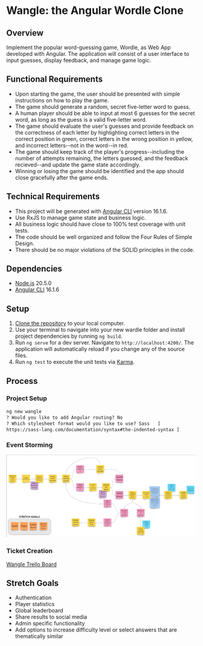 # Wangle: the Angular Wordle Clone

## Overview

Implement the popular word-guessing game, Wordle, as Web App developed with Angular. The application will consist of a user interface to input guesses, display feedback, and manage game logic.

## Functional Requirements

* Upon starting the game, the user should be presented with simple instructions on how to play the game.
* The game should generate a random, secret five-letter word to guess.
* A human player should be able to input at most 6 guesses for the secret word, as long as the guess is a valid five-letter word.
* The game should evaluate the user's guesses and provide feedback on the correctness of each letter by highlighting correct letters in the correct position in green, correct letters in the wrong position in yellow, and incorrect letters--not in the word--in red.
* The game should keep track of the player's progress--including the number of attempts remaining, the letters guessed, and the feedback recieved--and update the game state accordingly.
* Winning or losing the game should be identified and the app should close gracefully after the game ends.

## Technical Requirements

* This project will be generated with [Angular CLI](https://github.com/angular/angular-cli) version 16.1.6.
* Use RxJS to manage game state and business logic.
* All business logic should have close to 100% test coverage with unit tests.
* The code should be well organized and follow the Four Rules of Simple Design.
* There should be no major violations of the SOLID principles in the code.

## Dependencies
* [Node.js](https://nodejs.org/) 20.5.0
* [Angular CLI](https://github.com/angular/angular-cli) 16.1.6

## Setup
1. [Clone the repository](https://docs.github.com/en/repositories/creating-and-managing-repositories/cloning-a-repository) to your local computer.
2. Use your terminal to navigate into your new wardle folder and install project dependencies by running `ng build`.
3. Run `ng serve` for a dev server. Navigate to `http://localhost:4200/`. The application will automatically reload if you change any of the source files.
4. Run `ng test` to execute the unit tests via [Karma](https://karma-runner.github.io).

## Process

### Project Setup

```
ng new wangle
? Would you like to add Angular routing? No
? Which stylesheet format would you like to use? Sass   [
https://sass-lang.com/documentation/syntax#the-indented-syntax ]
```

### Event Storming

![Miro frame with different colored sticky notes to track Events, Policies, External Services, and Domain Logic throughout the Wangle app and gameplay](/src/assets/images/event-storming-080123.jpg)

### Ticket Creation

[Wangle Trello Board](https://trello.com/b/yQzO1w5b/wangle-the-angular-wordle-clone)

## Stretch Goals
* Authentication
* Player statistics
* Global leaderboard
* Share results to social media
* Admin specific functionality
* Add options to increase difficulty level or select answers that are thematically similar

